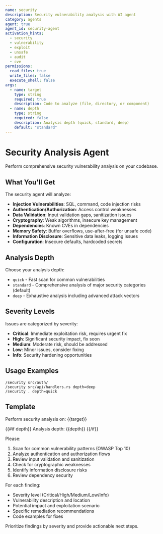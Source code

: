 ```yaml
---
name: security
description: Security vulnerability analysis with AI agent
category: agents
agent: true
agent_id: security-agent
activation_hints:
  - security
  - vulnerability
  - exploit
  - unsafe
  - audit
  - cve
permissions:
  read_files: true
  write_files: false
  execute_shell: false
args:
  - name: target
    type: string
    required: true
    description: Code to analyze (file, directory, or component)
  - name: depth
    type: string
    required: false
    description: Analysis depth (quick, standard, deep)
    default: "standard"
---
```


# Security Analysis Agent

Perform comprehensive security vulnerability analysis on your codebase.

## What You'll Get

The security agent will analyze:

- **Injection Vulnerabilities**: SQL, command, code injection risks
- **Authentication/Authorization**: Access control weaknesses
- **Data Validation**: Input validation gaps, sanitization issues
- **Cryptography**: Weak algorithms, insecure key management
- **Dependencies**: Known CVEs in dependencies
- **Memory Safety**: Buffer overflows, use-after-free (for unsafe code)
- **Information Disclosure**: Sensitive data leaks, logging issues
- **Configuration**: Insecure defaults, hardcoded secrets

## Analysis Depth

Choose your analysis depth:
- `quick` - Fast scan for common vulnerabilities
- `standard` - Comprehensive analysis of major security categories (default)
- `deep` - Exhaustive analysis including advanced attack vectors

## Severity Levels

Issues are categorized by severity:
- **Critical**: Immediate exploitation risk, requires urgent fix
- **High**: Significant security impact, fix soon
- **Medium**: Moderate risk, should be addressed
- **Low**: Minor issues, consider fixing
- **Info**: Security hardening opportunities

## Usage Examples

```
/security src/auth/
/security src/api/handlers.rs depth=deep
/security . depth=quick
```

## Template

Perform security analysis on: {{target}}

{{#if depth}}
Analysis depth: {{depth}}
{{/if}}

Please:
1. Scan for common vulnerability patterns (OWASP Top 10)
2. Analyze authentication and authorization flows
3. Review input validation and sanitization
4. Check for cryptographic weaknesses
5. Identify information disclosure risks
6. Review dependency security

For each finding:
- Severity level (Critical/High/Medium/Low/Info)
- Vulnerability description and location
- Potential impact and exploitation scenario
- Specific remediation recommendations
- Code examples for fixes

Prioritize findings by severity and provide actionable next steps.
